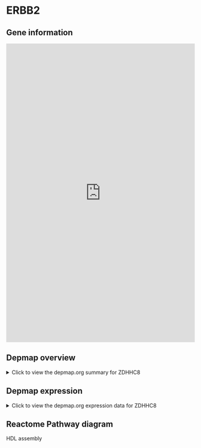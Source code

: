 <h1>ERBB2</h1>

<h2>Gene information</h2>
<iframe src="https://depmap.org/portal/gene/ZDHHC8?tab=about" style="border:none;width:100%;height:800px"></iframe>

<h2>Depmap overview</h2>
<details>
  <summary>Click to view the depmap.org summary for ZDHHC8</summary>
  <iframe src="https://depmap.org/portal/gene/ZDHHC8?tab=overview" style="border:none;width:100%;height:800px"></iframe>
</details>

<h2>Depmap expression</h2>
<details>
  <summary>Click to view the depmap.org expression data for ZDHHC8</summary>
  <iframe src="https://depmap.org/portal/gene/ZDHHC8?tab=characterization" style="border:none;width:100%;height:800px"></iframe>
</details>



<h2>Reactome Pathway diagram</h2>
HDL assembly
<div id="diagramHolder"></div>

<script>
    //Creating the Reactome Diagram widget
    //Take into account a proxy needs to be set up in your server side pointing to www.reactome.org
    function onReactomeDiagramReady(){  //This function is automatically called when the widget code is ready to be used
        var diagram = Reactome.Diagram.create({
            "placeHolder" : "diagramHolder",
            "width" : 900,
            "height" : 500
        });

        //Initialising it to the "Hemostasis" pathway
        diagram.loadDiagram("R-HSA-8963896");

        //Adding different listeners

        diagram.onDiagramLoaded(function (loaded) {
            console.info("Loaded ", loaded);
            diagram.flagItems("BAD");
	    diagram.flagItems("Q92934");
            if (loaded == "R-HSA-8963896") diagram.selectItem("R-HSA-8963896");
        });

     }
</script>



